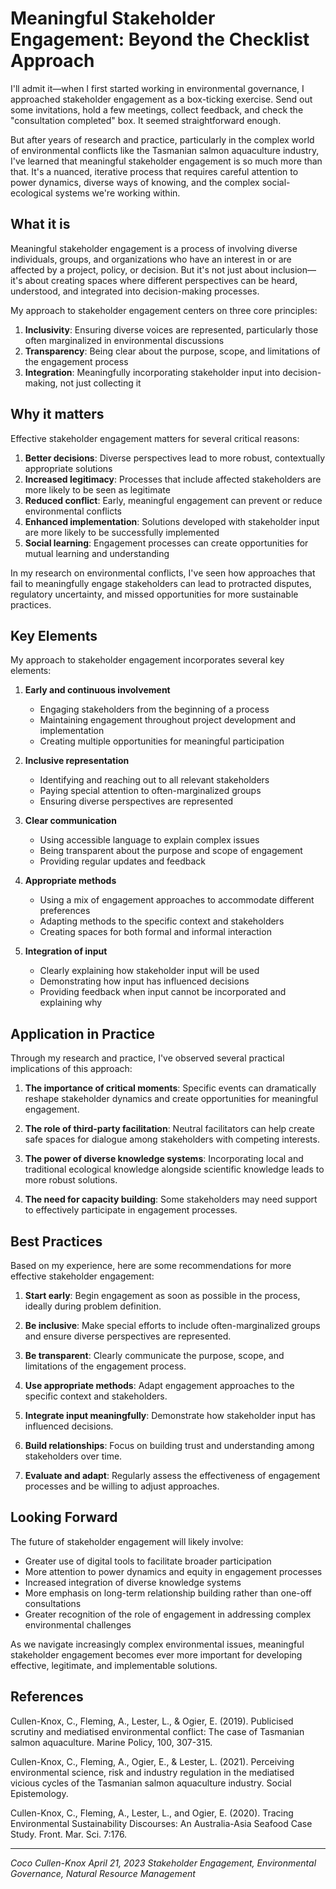 # Meaningful Stakeholder Engagement: Beyond the Checklist Approach

I'll admit it—when I first started working in environmental governance, I approached stakeholder engagement as a box-ticking exercise. Send out some invitations, hold a few meetings, collect feedback, and check the "consultation completed" box. It seemed straightforward enough.

But after years of research and practice, particularly in the complex world of environmental conflicts like the Tasmanian salmon aquaculture industry, I've learned that meaningful stakeholder engagement is so much more than that. It's a nuanced, iterative process that requires careful attention to power dynamics, diverse ways of knowing, and the complex social-ecological systems we're working within.

## What it is

Meaningful stakeholder engagement is a process of involving diverse individuals, groups, and organizations who have an interest in or are affected by a project, policy, or decision. But it's not just about inclusion—it's about creating spaces where different perspectives can be heard, understood, and integrated into decision-making processes.

My approach to stakeholder engagement centers on three core principles:

1. **Inclusivity**: Ensuring diverse voices are represented, particularly those often marginalized in environmental discussions
2. **Transparency**: Being clear about the purpose, scope, and limitations of the engagement process
3. **Integration**: Meaningfully incorporating stakeholder input into decision-making, not just collecting it

## Why it matters

Effective stakeholder engagement matters for several critical reasons:

1. **Better decisions**: Diverse perspectives lead to more robust, contextually appropriate solutions
2. **Increased legitimacy**: Processes that include affected stakeholders are more likely to be seen as legitimate
3. **Reduced conflict**: Early, meaningful engagement can prevent or reduce environmental conflicts
4. **Enhanced implementation**: Solutions developed with stakeholder input are more likely to be successfully implemented
5. **Social learning**: Engagement processes can create opportunities for mutual learning and understanding

In my research on environmental conflicts, I've seen how approaches that fail to meaningfully engage stakeholders can lead to protracted disputes, regulatory uncertainty, and missed opportunities for more sustainable practices.

## Key Elements

My approach to stakeholder engagement incorporates several key elements:

1. **Early and continuous involvement**
   - Engaging stakeholders from the beginning of a process
   - Maintaining engagement throughout project development and implementation
   - Creating multiple opportunities for meaningful participation

2. **Inclusive representation**
   - Identifying and reaching out to all relevant stakeholders
   - Paying special attention to often-marginalized groups
   - Ensuring diverse perspectives are represented

3. **Clear communication**
   - Using accessible language to explain complex issues
   - Being transparent about the purpose and scope of engagement
   - Providing regular updates and feedback

4. **Appropriate methods**
   - Using a mix of engagement approaches to accommodate different preferences
   - Adapting methods to the specific context and stakeholders
   - Creating spaces for both formal and informal interaction

5. **Integration of input**
   - Clearly explaining how stakeholder input will be used
   - Demonstrating how input has influenced decisions
   - Providing feedback when input cannot be incorporated and explaining why

## Application in Practice

Through my research and practice, I've observed several practical implications of this approach:

1. **The importance of critical moments**: Specific events can dramatically reshape stakeholder dynamics and create opportunities for meaningful engagement.

2. **The role of third-party facilitation**: Neutral facilitators can help create safe spaces for dialogue among stakeholders with competing interests.

3. **The power of diverse knowledge systems**: Incorporating local and traditional ecological knowledge alongside scientific knowledge leads to more robust solutions.

4. **The need for capacity building**: Some stakeholders may need support to effectively participate in engagement processes.

## Best Practices

Based on my experience, here are some recommendations for more effective stakeholder engagement:

1. **Start early**: Begin engagement as soon as possible in the process, ideally during problem definition.

2. **Be inclusive**: Make special efforts to include often-marginalized groups and ensure diverse perspectives are represented.

3. **Be transparent**: Clearly communicate the purpose, scope, and limitations of the engagement process.

4. **Use appropriate methods**: Adapt engagement approaches to the specific context and stakeholders.

5. **Integrate input meaningfully**: Demonstrate how stakeholder input has influenced decisions.

6. **Build relationships**: Focus on building trust and understanding among stakeholders over time.

7. **Evaluate and adapt**: Regularly assess the effectiveness of engagement processes and be willing to adjust approaches.

## Looking Forward

The future of stakeholder engagement will likely involve:

- Greater use of digital tools to facilitate broader participation
- More attention to power dynamics and equity in engagement processes
- Increased integration of diverse knowledge systems
- More emphasis on long-term relationship building rather than one-off consultations
- Greater recognition of the role of engagement in addressing complex environmental challenges

As we navigate increasingly complex environmental issues, meaningful stakeholder engagement becomes ever more important for developing effective, legitimate, and implementable solutions.

## References

Cullen-Knox, C., Fleming, A., Lester, L., & Ogier, E. (2019). Publicised scrutiny and mediatised environmental conflict: The case of Tasmanian salmon aquaculture. Marine Policy, 100, 307-315.

Cullen-Knox, C., Fleming, A., Ogier, E., & Lester, L. (2021). Perceiving environmental science, risk and industry regulation in the mediatised vicious cycles of the Tasmanian salmon aquaculture industry. Social Epistemology.

Cullen-Knox, C., Fleming, A., Lester, L., and Ogier, E. (2020). Tracing Environmental Sustainability Discourses: An Australia-Asia Seafood Case Study. Front. Mar. Sci. 7:176.

---

*Coco Cullen-Knox*
*April 21, 2023*
*Stakeholder Engagement, Environmental Governance, Natural Resource Management* 